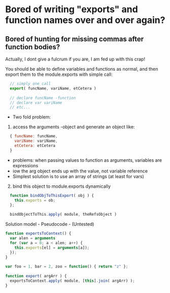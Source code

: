 Bored of writing "exports" and function names over and over again?
==================================================================

Bored of hunting for missing commas after function bodies?
----------------------------------------------------------

Actually, I dont give a fulcrum if you are, I am fed up with this crap!

You should be able to define variables and functions as normal, and then export them to the module.exports with simple call:

```javascript
  // simply one call 
  export( funcName, variName, etCetera )
  
  // declare funcName -function
  // declare var variName 
  // etc...
```


* Two fold problem:

1. access the arguments -object and generate an object like:

```javascript
  { funcName: funcName,
    variName: variName,
    etCetera: etCetera
  }
```

  - problems: when passing values to function as arguments, variables are expressions
  - iow the arg object ends up with the value, not variable reference
  - Simplest solution is to use an array of strings (at least for vars)

2. bind this object to module.exports dynamically

```javascript
  function bindObjToThisExport( obj ) { 
    this.exports = ob;
  };
  
  bindObjectToThis.apply( module, theRefsObject )
```

Solution model - Pseudocode - (Untested)
```javascript
function exportsToContext() {
  var alen = arguments
  for (var a = 0; a < alen; a++) {
    this.exports[el] = arguments[a]);
  });
}
 
var foo = 1, bar = 2, zoo = function() { return "z" };
   
function export( argArr ) {
  exportsToContext.apply( module, [this].join( argArr) );
}
```
